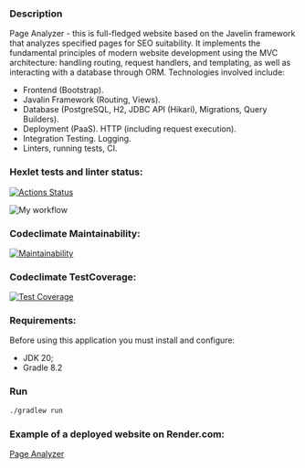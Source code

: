 ### Description
Page Analyzer - this is full-fledged website based on the Javelin framework that analyzes specified pages for SEO suitability. It implements the fundamental principles of modern website development using the MVC architecture: handling routing, request handlers, and templating, as well as interacting with a database through ORM.
Technologies involved include:
- Frontend (Bootstrap).
- Javalin Framework (Routing, Views).
- Database (PostgreSQL, H2, JDBC API (Hikari), Migrations, Query Builders).
- Deployment (PaaS). HTTP (including request execution).
- Integration Testing. Logging.
- Linters, running tests, CI.

### Hexlet tests and linter status:
[![Actions Status](https://github.com/a88217/java-project-72/actions/workflows/hexlet-check.yml/badge.svg)](https://github.com/a88217/java-project-72/actions)

![My workflow](https://github.com/a88217/java-project-72/actions/workflows/myWorkflow.yml/badge.svg)

### Codeclimate Maintainability:
[![Maintainability](https://api.codeclimate.com/v1/badges/75932efa13a57b81ea70/maintainability)](https://codeclimate.com/github/a88217/java-project-72/maintainability)

### Codeclimate TestCoverage:
[![Test Coverage](https://api.codeclimate.com/v1/badges/75932efa13a57b81ea70/test_coverage)](https://codeclimate.com/github/a88217/java-project-72/test_coverage)

### Requirements:
Before using this application you must install and configure:
- JDK 20;
- Gradle 8.2

### Run
```bash
./gradlew run
```

### Example of a deployed website on Render.com:
<a href="https://page-analyzer-rs5k.onrender.com">Page Analyzer</a>



